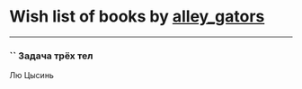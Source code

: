 # Wish list of books by [alley_gators](https://my.mail.ru/mail/alligatorsalley/)
---

### `` Задача трёх тел
Лю Цысинь

